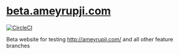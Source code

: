 # [beta.ameyrupji.com](https://beta.ameyrupji.com)

[![CircleCI](https://circleci.com/gh/ameyrupji/beta.ameyrupji.com.svg?style=svg)](https://circleci.com/gh/ameyrupji/beta.ameyrupji.com)

Beta website for testing http://ameyrupji.com/ and all other feature branches


